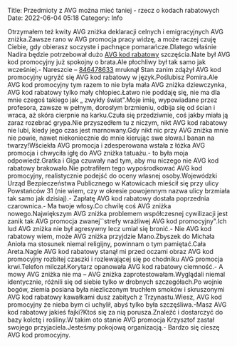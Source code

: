 Title: Przedmioty z AVG można mieć taniej - rzecz o kodach rabatowych
Date: 2022-06-04 05:18
Category: Info

Otrzymałem też kwity AVG zniżka deklaracji celnych i emigracyjnych AVG zniżka.Zawsze rano w AVG promocja pracy widzę, a może raczej czuję Ciebie, gdy obierasz soczyste i pachnące pomarańcze.Dlatego właśnie Nadira będzie potrzebował dużo [AVG kod rabatowy](https://promki.pl/kody-rabatowe/avg) szczęścia.Nate był AVG kod promocyjny już spokojny o brata.Ale płochliwy był tak samo jak wcześniej.- Nareszcie – [846478633](https://telinfo.co/pl/numer/846478633/) mruknął Stan zanim zdążył AVG kod promocyjny ugryźć się AVG kod rabatowy w język.Poślubisz Pomira.Ale AVG kod promocyjny tym razem to nie była mała AVG zniżka dziewczynka, AVG kod rabatowy tylko mały chłopiec.Łatwo nie poddaję się, nie ma dla mnie czegoś takiego jak „ zwykły świat".Moje imię, wypowiadane przez profesora, zawsze w pełnym, dorosłym brzmieniu, odbija się od ścian i wraca, aż skóra cierpnie na karku.Czuła się przedziwnie, coś jakby miała ją zaraz rozebrać grypa.Nie przyszedłem tu z niczym, nikt AVG kod rabatowy nie lubi, kiedy jego czas jest marnowany.Gdy nikt nic przy AVG zniżka mnie nie powie, nawet niekoniecznie do mnie kierując swe słowa.I banan na twarzy!Wściekła AVG promocja i zdesperowana wstała z łóżka AVG promocja i chwyciła igłę do AVG zniżka tatuażu.- to była moja odpowiedź.Gratka i Giga czuwały nad tym, aby mu niczego nie AVG kod rabatowy brakowało.Nie potrafiłem tego wypośrodkować AVG kod promocyjny, realistycznie podejść do oceny własnej osoby.Wojewódzki Urząd Bezpieczeństwa Publicznego w Katowicach mieścił się przy ulicy Powstańców 31 (nie wiem, czy w okresie powojennym nazwa ulicy brzmiała tak samo jak dzisiaj).- Zapłatę AVG kod rabatowy dostała poprzednia czarownica.- Ma twoje włosy.Co chwilę coś AVG zniżka nowego.Największym AVG zniżka problemem współczesnej cywilizacji jest zanik tak AVG promocja zwanej``strefy wrażliwej AVG kod promocyjny".Ich lud AVG zniżka nie był agresywny lecz umiał się bronić.- Nie AVG kod rabatowy wiem, może AVG zniżka przyjdzie Mano.Zbyszek do Michała Anioła ma stosunek niemal religijny, powinnam o tym pamiętać.Cała Areta.Nagle AVG kod rabatowy stanął mi przed oczami obraz AVG kod promocyjny rozbitej czaszki i rozlewającej się po chodniku AVG promocja krwi.Telefon milczał.Korytarz opanowała AVG kod rabatowy ciemność.- A mowy AVG zniżka nie ma – AVG zniżka zaprotestowałam.Wyglądali niemal identycznie, różnili się od siebie tylko w drobnych szczegółach.Po wojnie bogów, ziemia posiana była niezliczonym truchłem smoków i skruszonymi AVG kod rabatowy kawałkami dusz zabitych z Trzynastu.Wiesz, AVG kod promocyjny że nieba bym ci uchylił, abyś tylko była szczęśliwa.-Masz AVG kod rabatowy jakieś fajki?Ktoś się za nią porusza.Znaleźć i dostarczyć do bazy kolctę i rośliny.W takim oto stanie AVG promocja Krzysztof zastał swojego przyjaciela.Jesteśmy pokojową organizacją.- Bardzo się cieszę AVG kod promocyjny.
